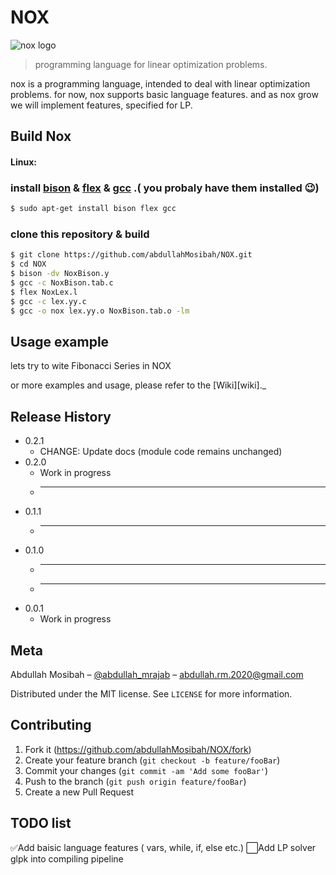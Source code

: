 # NOX
![nox logo](https://imgur.com/fbVBC0k.png)
> programming language for linear optimization problems.


nox is a programming language, intended to deal with linear optimization problems.
for now, nox supports basic language features. and as nox grow we will implement features, specified for LP.




## Build Nox

#### Linux:

 ### install [bison](https://www.gnu.org/software/bison/) & [flex](https://github.com/westes/flex/) & [gcc](https://gcc.gnu.org/) .( you probaly have them installed 😉)
```sh
$ sudo apt-get install bison flex gcc
```
### clone this repository & build
```sh
$ git clone https://github.com/abdullahMosibah/NOX.git
$ cd NOX
$ bison -dv NoxBison.y
$ gcc -c NoxBison.tab.c
$ flex NoxLex.l
$ gcc -c lex.yy.c
$ gcc -o nox lex.yy.o NoxBison.tab.o -lm
```

## Usage example

lets try to wite Fibonacci Series in NOX

or more examples and usage, please refer to the [Wiki][wiki]._



## Release History

* 0.2.1
    * CHANGE: Update docs (module code remains unchanged)
* 0.2.0
    * Work in progress
    * ----
* 0.1.1
    * -------
* 0.1.0
    * ------
    * ------
* 0.0.1
    * Work in progress

## Meta

Abdullah Mosibah – [@abdullah_mrajab](https://twitter.com/abdullah_mrajab) – abdullah.rm.2020@gmail.com

Distributed under the MIT license. See ``LICENSE`` for more information.



## Contributing

1. Fork it (<https://github.com/abdullahMosibah/NOX/fork>)
2. Create your feature branch (`git checkout -b feature/fooBar`)
3. Commit your changes (`git commit -am 'Add some fooBar'`)
4. Push to the branch (`git push origin feature/fooBar`)
5. Create a new Pull Request


## TODO list 

✅Add baisic language features ( vars, while, if, else  etc.) 
⬜Add LP solver glpk into compiling pipeline





